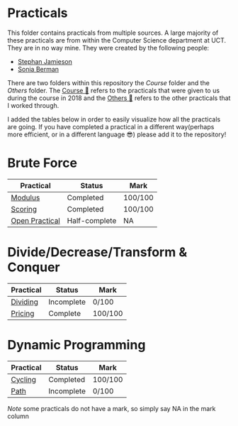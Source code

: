# Practicals
This folder contains practicals from multiple sources. A large majority of these practicals are from within the Computer Science department at UCT. They are in no way mine. They were created by the following people:
* [Stephan Jamieson](https://www.cs.uct.ac.za/staff)
* [Sonia Berman](http://www.hpi.cs.uct.ac.za/sonia)

There are two folders within this repository the *Course* folder and the *Others* folder. The [Course 📁](Course) refers to the practicals that were given to us during the course in 2018 and the [Others 📁](Others) refers to the other practicals that I worked through.

I added the tables below in order to easily visualize how all the practicals are going. If you have completed a practical in a different way(perhaps more efficient, or in a different language 😎)  please add it to the repository!

# Brute Force
|Practical|Status|Mark|
|---|---|---|
|[Modulus](Course/modulus)|Completed|100/100|
|[Scoring](Course/scoring)|Completed|100/100|
|[Open Practical](Others/open)|Half-complete|NA|

# Divide/Decrease/Transform & Conquer
|Practical|Status|Mark|
|---|---|---|
|[Dividing](Course/dividing)|Incomplete|0/100|
|[Pricing](Course/pricing)|Complete|100/100

# Dynamic Programming
|Practical|Status|Mark|
|---|---|---|
|[Cycling](Course/cycling)|Completed|100/100|
|[Path](Course/path)|Incomplete|0/100|

*Note* some practicals do not have a mark, so simply say NA in the mark column
